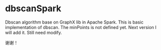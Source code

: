 # dbscanSpark
Dbscan algorithm base on GraphX lib in Apache Spark.
This is basic implementation of dbscan. The minPoints is not defined yet. Next version I will add it.
Still need modify.

谢谢！

